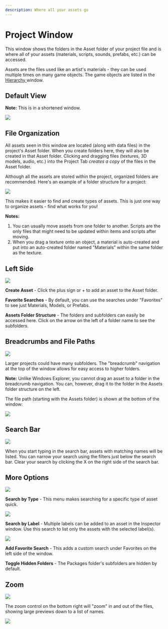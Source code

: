 ```yaml
---
description: Where all your assets go
---
```


# Project Window

This window shows the folders in the Asset folder of your project file and is where all of your assets \(materials, scripts, sounds, prefabs, etc.\) can be accessed.

Assets are the files used like an artist's materials - they can be used multiple times on many game objects. The game objects are listed in the [Hierarchy ](hierarchy-window.md)window.

## Default View

**Note:** This is in a shortened window.

![](../../.gitbook/assets/image%20%2830%29.png)

## File Organization

All assets seen in this window are located \(along with data files\) in the project's Asset folder. When you create folders here, they will also be created in that Asset folder. Clicking and dragging files \(textures, 3D models, audio, etc.\) into the Project Tab _creates a copy_ of the files in the Asset folder.

Although all the assets are stored within the project, organized folders are recommended. Here's an example of a folder structure for a project:

![](../../.gitbook/assets/image%20%2810%29.png)

This makes it easier to find and create types of assets. This is just one way to organize assets - find what works for you!

**Notes:**  
1. You can usually move assets from one folder to another. Scripts are the only files that might need to be updated within items and scripts after moving.  
2. When you drag a texture onto an object, a material is auto-created and put into an auto-created folder named "Materials" within the same folder as the texture.

## Left Side

![](../../.gitbook/assets/image%20%2836%29.png)

**Create Asset** - Click the plus sign or + to add an asset to the Asset folder. 

**Favorite Searches** - By default, you can use the searches under "Favorites" to see just Materials, Models, or Prefabs.

**Assets Folder Structure** - The folders and subfolders can easily be accessed here. Click on the arrow on the left of a folder name to see the subfolders.

## **Breadcrumbs and File Paths**

![](../../.gitbook/assets/image%20%2872%29.png)

Larger projects could have many subfolders. The "breadcrumb" navigation at the top of the window allows for easy access to higher folders.

**Note:** Unlike Windows Explorer, you cannot drag an asset to a folder in the breadcrumb navigation. You can, however, drag it to the folder in the Assets folder structure on the left.

The file path \(starting with the Assets folder\) is shown at the bottom of the window:

![](../../.gitbook/assets/image%20%2822%29.png)

## Search Bar

![](../../.gitbook/assets/image%20%2848%29.png)

When you start typing in the search bar, assets with matching names will be listed. You can narrow your search using the filters just below the search bar. Clear your search by clicking the X on the right side of the search bar.

## More Options

![](../../.gitbook/assets/image%20%2835%29.png)

**Search by Type** - This menu makes searching for a specific type of asset quick.

![](../../.gitbook/assets/image%20%283%29.png)

**Search by Label** - Multiple labels can be added to an asset in the Inspector window. Use this search to list only the assets with the selected label\(s\).

![](../../.gitbook/assets/image%20%2842%29.png)

**Add Favorite Search** - This adds a custom search under Favorites on the left side of the window.

**Toggle Hidden Folders** - The Packages folder's subfolders are hidden by default.

## Zoom

![](../../.gitbook/assets/image%20%2877%29.png)

The zoom control on the bottom right will "zoom" in and out of the files, showing large previews down to a list of names.

![](../../.gitbook/assets/assetzoom_01.gif)





